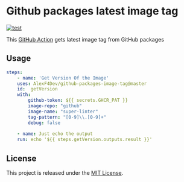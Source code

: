 # Github packages latest image tag

[![test](https://github.com/AlexF4Dev/github-packages-image-tag/actions/workflows/test.yml/badge.svg)](https://github.com/AlexF4Dev/github-packages-image-tag/actions/workflows/test.yml)

This [GitHub Action](https://github.com/features/actions) gets latest image tag from GitHub packages


## Usage

```yaml
steps:
    - name: 'Get Version Of the Image'
    uses: AlexF4Dev/github-packages-image-tag@master
    id:  getVersion
    with:
        github-token: ${{ secrets.GHCR_PAT }}
        image-repo: "github"
        image-name: "super-linter"
        tag-pattern: "[0-9]\\.[0-9]+"
        debug: false
    
    - name: Just echo the output
    run: echo '${{ steps.getVersion.outputs.result }}'             

```

## License

This project is released under the [MIT License](LICENSE).